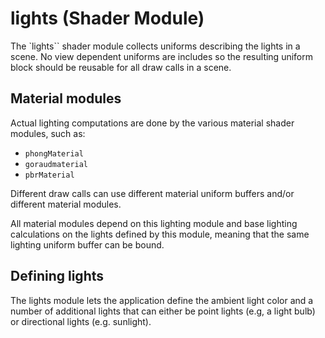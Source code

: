 # lights (Shader Module)

The `lights`` shader module collects uniforms describing the lights in a scene.
No view dependent uniforms are includes so the resulting uniform block should be reusable for all draw calls in a scene.

## Material modules

Actual lighting computations are done by the various material shader modules, such as:

- `phongMaterial`
- `goraudmaterial`
- `pbrMaterial`

Different draw calls can use different material uniform buffers and/or different material modules.

All material modules depend on this lighting module and base lighting calculations
on the lights defined by this module, meaning that the same lighting uniform buffer can be
bound.

## Defining lights

The lights module lets the application define the ambient light color and a number of additional lights that can either be point lights (e.g, a light bulb) or directional lights (e.g. sunlight).

